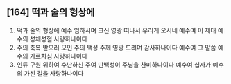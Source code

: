 ## [164] 떡과 술의 형상에

1) 떡과 술의 형상에 예수 임하시며 크신 영광 떠나서 우리게 오시네 예수여 이 제대 예수의 성체성혈 사랑하나이다
2) 주의 축복 받으러 모인 주의 백성 주께 영광 드리며 감사하나이다 예수여 그 말씀 예수의 가르치심 사랑하나이다
3) 인류 구원 위하여 수난하신 주여 만백성이 주님을 찬미하나이다 예수여 십자가 예수의 가신 길을 사랑하나이다
